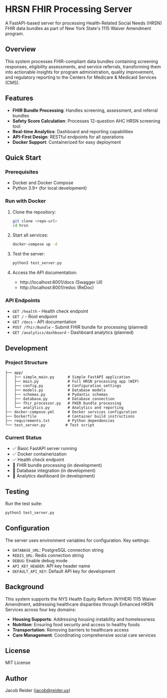 # HRSN FHIR Processing Server

A FastAPI-based server for processing Health-Related Social Needs (HRSN) FHIR data bundles as part of New York State's 1115 Waiver Amendment program.

## Overview

This system processes FHIR-compliant data bundles containing screening responses, eligibility assessments, and service referrals, transforming them into actionable insights for program administration, quality improvement, and regulatory reporting to the Centers for Medicare & Medicaid Services (CMS).

## Features

- **FHIR Bundle Processing**: Handles screening, assessment, and referral bundles
- **Safety Score Calculation**: Processes 12-question AHC HRSN screening tool
- **Real-time Analytics**: Dashboard and reporting capabilities
- **API-First Design**: RESTful endpoints for all operations
- **Docker Support**: Containerized for easy deployment

## Quick Start

### Prerequisites

- Docker and Docker Compose
- Python 3.9+ (for local development)

### Run with Docker

1. Clone the repository:
   ```bash
   git clone <repo-url>
   cd hrsn
   ```

2. Start all services:
   ```bash
   docker-compose up -d
   ```

3. Test the server:
   ```bash
   python3 test_server.py
   ```

4. Access the API documentation:
   - http://localhost:8001/docs (Swagger UI)
   - http://localhost:8001/redoc (ReDoc)

### API Endpoints

- `GET /health` - Health check endpoint
- `GET /` - Root endpoint
- `GET /docs` - API documentation
- `POST /fhir/Bundle` - Submit FHIR bundle for processing (planned)
- `GET /analytics/dashboard` - Dashboard analytics (planned)

## Development

### Project Structure

```
├── app/
│   ├── simple_main.py      # Simple FastAPI application
│   ├── main.py             # Full HRSN processing app (WIP)
│   ├── config.py           # Configuration settings
│   ├── models.py           # Database models
│   ├── schemas.py          # Pydantic schemas
│   ├── database.py         # Database connection
│   ├── fhir_processor.py   # FHIR bundle processing
│   └── analytics.py        # Analytics and reporting
├── docker-compose.yml      # Docker services configuration
├── Dockerfile              # Container build instructions
├── requirements.txt        # Python dependencies
└── test_server.py         # Test script
```

### Current Status

- ✅ Basic FastAPI server running
- ✅ Docker containerization
- ✅ Health check endpoint
- 🚧 FHIR bundle processing (in development)
- 🚧 Database integration (in development)
- 🚧 Analytics dashboard (in development)

## Testing

Run the test suite:

```bash
python3 test_server.py
```

## Configuration

The server uses environment variables for configuration. Key settings:

- `DATABASE_URL`: PostgreSQL connection string
- `REDIS_URL`: Redis connection string
- `DEBUG`: Enable debug mode
- `API_KEY_HEADER`: API key header name
- `DEFAULT_API_KEY`: Default API key for development

## Background

This system supports the NYS Health Equity Reform (NYHER) 1115 Waiver Amendment, addressing healthcare disparities through Enhanced HRSN Services across four key domains:

- **Housing Supports**: Addressing housing instability and homelessness
- **Nutrition**: Ensuring food security and access to healthy foods
- **Transportation**: Removing barriers to healthcare access
- **Care Management**: Coordinating comprehensive social care services

## License

MIT License

## Author

Jacob Reider (jacob@reider.us)
